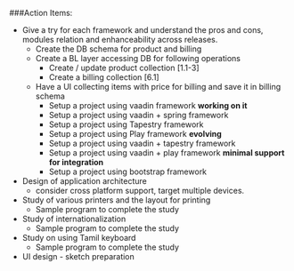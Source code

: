 ###Action Items:
* Give a try for each framework and understand the pros and cons, modules relation and enhanceability across releases.
  * Create the DB schema for product and billing 
  * Create a BL layer accessing DB for following operations
     * Create / update product collection [1.1-3]
     * Create a billing collection [6.1]
  * Have a UI collecting items with price for billing and save it in billing schema
     * Setup a project using vaadin framework __working on it__
     * Setup a project using vaadin + spring framework 
     * Setup a project using Tapestry framework 
     * Setup a project using Play framework __evolving__
     * Setup a project using vaadin + tapestry framework
     * Setup a project using vaadin + play framework __minimal support for integration__
     * Setup a project using bootstrap framework 
* Design of application architecture
  * consider cross platform support, target multiple devices.
* Study of various printers and the layout for printing
  * Sample program to complete the study
* Study of internationalization
  * Sample program to complete the study
* Study on using Tamil keyboard
  * Sample program to complete the study
* UI design - sketch preparation
